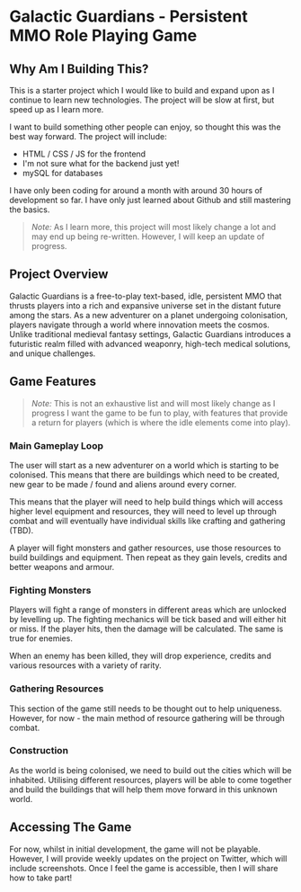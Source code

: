 # Galactic Guardians - Persistent MMO Role Playing Game
## Why Am I Building This?
This is a starter project which I would like to build and expand upon as I continue to learn new technologies. The project will be slow at first, but speed up as I learn more.

I want to build something other people can enjoy, so thought this was the best way forward. The project will include:
- HTML / CSS / JS for the frontend
- I'm not sure what for the backend just yet!
- mySQL for databases

I have only been coding for around a month with around 30 hours of development so far. I have only just learned about Github and still mastering the basics.

>*Note:* As I learn more, this project will most likely change a lot and may end up being re-written. However, I will keep an update of progress.

## Project Overview
Galactic Guardians is a free-to-play text-based, idle, persistent MMO that thrusts players into a rich and expansive universe set in the distant future among the stars. As a new adventurer on a planet undergoing colonisation, players navigate through a world where innovation meets the cosmos. Unlike traditional medieval fantasy settings, Galactic Guardians introduces a futuristic realm filled with advanced weaponry, high-tech medical solutions, and unique challenges.

## Game Features
>*Note:* This is not an exhaustive list and will most likely change as I progress
I want the game to be fun to play, with features that provide a return for players (which is where the idle elements come into play).

### Main Gameplay Loop
The user will start as a new adventurer on a world which is starting to be colonised. This means that there are buildings which need to be created, new gear to be made / found and aliens around every corner.

This means that the player will need to help build things which will access higher level equipment and resources, they will need to level up through combat and will eventually have individual skills like crafting and gathering (TBD).

A player will fight monsters and gather resources, use those resources to build buildings and equipment. Then repeat as they gain levels, credits and better weapons and armour.

### Fighting Monsters
Players will fight a range of monsters in different areas which are unlocked by levelling up. The fighting mechanics will be tick based and will either hit or miss. If the player hits, then the damage will be calculated. The same is true for enemies.

When an enemy has been killed, they will drop experience, credits and various resources with a variety of rarity.

### Gathering Resources
This section of the game still needs to be thought out to help uniqueness. However, for now - the main method of resource gathering will be through combat.

### Construction
As the world is being colonised, we need to build out the cities which will be inhabited. Utilising different resources, players will be able to come together and build the buildings that will help them move forward in this unknown world.

## Accessing The Game
For now, whilst in initial development, the game will not be playable. However, I will provide weekly updates on the project on Twitter, which will include screenshots. Once I feel the game is accessible, then I will share how to take part!

